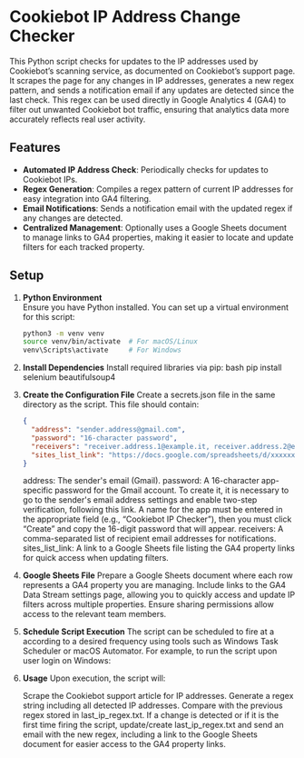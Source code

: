 # Cookiebot IP Address Change Checker

This Python script checks for updates to the IP addresses used by Cookiebot’s scanning service, as documented on Cookiebot’s support page. It scrapes the page for any changes in IP addresses, generates a new regex pattern, and sends a notification email if any updates are detected since the last check. This regex can be used directly in Google Analytics 4 (GA4) to filter out unwanted Cookiebot bot traffic, ensuring that analytics data more accurately reflects real user activity.

## Features

- **Automated IP Address Check**: Periodically checks for updates to Cookiebot IPs.
- **Regex Generation**: Compiles a regex pattern of current IP addresses for easy integration into GA4 filtering.
- **Email Notifications**: Sends a notification email with the updated regex if any changes are detected.
- **Centralized Management**: Optionally uses a Google Sheets document to manage links to GA4 properties, making it easier to locate and update filters for each tracked property.

## Setup

1. **Python Environment**  
   Ensure you have Python installed. You can set up a virtual environment for this script:

   ```bash
   python3 -m venv venv
   source venv/bin/activate  # For macOS/Linux
   venv\Scripts\activate     # For Windows

2. **Install Dependencies**
   Install required libraries via pip:
   bash
   pip install selenium beautifulsoup4

3. **Create the Configuration File**
   Create a secrets.json file in the same directory as the script. This file should contain:

   ```json
   {
     "address": "sender.address@gmail.com",
     "password": "16-character password",
     "receivers": "receiver.address.1@example.it, receiver.address.2@example.it",
     "sites_list_link": "https://docs.google.com/spreadsheets/d/xxxxxxxxx"
   }
   ```
     address: The sender's email (Gmail).
     password: A 16-character app-specific password for the Gmail account. To create it, it is necessary to go to the sender's email address settings and enable two-step verification, following this link. A name for
     the app must be entered in the appropriate field (e.g., “Cookiebot IP Checker”), then you must click “Create” and copy the 16-digit password that will appear.
     receivers: A comma-separated list of recipient email addresses for notifications.
     sites_list_link: A link to a Google Sheets file listing the GA4 property links for quick access when updating filters.
   
5. **Google Sheets File**
   Prepare a Google Sheets document where each row represents a GA4 property you are managing. Include links to the GA4 Data Stream settings page, allowing you to quickly access and update IP filters across multiple
   properties. Ensure sharing permissions allow access to the relevant team members.

7. **Schedule Script Execution**
   The script can be scheduled to fire at a according to a desired frequency using tools such as Windows Task Scheduler or macOS Automator. For example, to run the script upon user login on Windows:

8. **Usage**
   Upon execution, the script will:

   Scrape the Cookiebot support article for IP addresses.
   Generate a regex string including all detected IP addresses.
   Compare with the previous regex stored in last_ip_regex.txt.
   If a change is detected or if it is the first time firing the script, update/create last_ip_regex.txt and send an email with the new regex, including a link to the Google Sheets document for easier access to the GA4
   property links.

